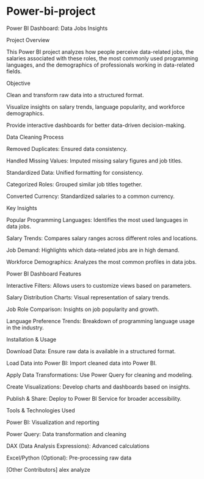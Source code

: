 # Power-bi-project
Power BI Dashboard: Data Jobs Insights

Project Overview

This Power BI project analyzes how people perceive data-related jobs, the salaries associated with these roles, the most commonly used programming languages, and the demographics of professionals working in data-related fields.

Objective

Clean and transform raw data into a structured format.

Visualize insights on salary trends, language popularity, and workforce demographics.

Provide interactive dashboards for better data-driven decision-making.

Data Cleaning Process

Removed Duplicates: Ensured data consistency.

Handled Missing Values: Imputed missing salary figures and job titles.

Standardized Data: Unified formatting for consistency.

Categorized Roles: Grouped similar job titles together.

Converted Currency: Standardized salaries to a common currency.

Key Insights

Popular Programming Languages: Identifies the most used languages in data jobs.

Salary Trends: Compares salary ranges across different roles and locations.

Job Demand: Highlights which data-related jobs are in high demand.

Workforce Demographics: Analyzes the most common profiles in data jobs.

Power BI Dashboard Features

Interactive Filters: Allows users to customize views based on parameters.

Salary Distribution Charts: Visual representation of salary trends.

Job Role Comparison: Insights on job popularity and growth.

Language Preference Trends: Breakdown of programming language usage in the industry.

Installation & Usage

Download Data: Ensure raw data is available in a structured format.

Load Data into Power BI: Import cleaned data into Power BI.

Apply Data Transformations: Use Power Query for cleaning and modeling.

Create Visualizations: Develop charts and dashboards based on insights.

Publish & Share: Deploy to Power BI Service for broader accessibility.

Tools & Technologies Used

Power BI: Visualization and reporting

Power Query: Data transformation and cleaning

DAX (Data Analysis Expressions): Advanced calculations

Excel/Python (Optional): Pre-processing raw data

[Other Contributors]
alex analyze
